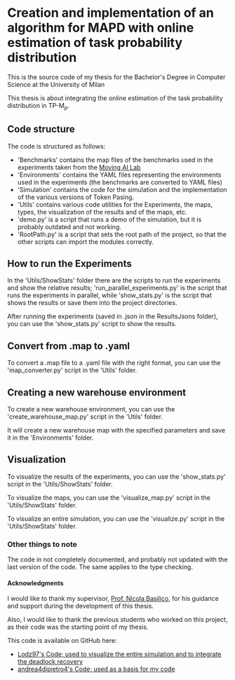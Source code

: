 # Creation and implementation of an algorithm for MAPD with online estimation of task probability distribution

This is the source code of my thesis for the Bachelor's Degree in Computer Science at the University of Milan

This thesis is about integrating the online estimation of the task probability distribution in TP-M$_p$.

## Code structure

The code is structured as follows:
- 'Benchmarks' contains the map files of the benchmarks used in the experiments taken from the [Moving AI Lab](https://movingai.com/benchmarks/)
- 'Environments' contains the YAML files representing the environments used in the experiments (the benchmarks are converted to YAML files)
- 'Simulation' contains the code for the simulation and the implementation of the various versions of Token Pasing.
- 'Utils' contains various code utilities for the Experiments, the maps, types, the visualization of the results and of the maps, etc.
- 'demo.py' is a script that runs a demo of the simulation, but it is probably outdated and not working.
- 'RootPath.py' is a script that sets the root path of the project, so that the other scripts can import the modules correctly.

## How to run the Experiments

In the 'Utils/ShowStats' folder there are the scripts to run the experiments and show the relative results; 
'run_parallel_experiments.py' is the script that runs the experiments in parallel, while 'show_stats.py' is the script that shows the results or save them into the project directories.

After running the experiments (saved in .json in the ResultsJsons folder), you can use the 'show_stats.py' script to show the results.

## Convert from .map to .yaml

To convert a .map file to a .yaml file with the right format, you can use the 'map_converter.py' script in the 'Utils' folder.

## Creating a new warehouse environment

To create a new warehouse environment, you can use the 'create_warehouse_map.py' script in the 'Utils' folder.

It will create a new warehouse map with the specified parameters and save it in the 'Environments' folder.

## Visualization

To visualize the results of the experiments, you can use the 'show_stats.py' script in the 'Utils/ShowStats' folder.

To visualize the maps, you can use the 'visualize_map.py' script in the 'Utils/ShowStats' folder.

To visualize an entire simulation, you can use the 'visualize.py' script in the 'Utils/ShowStats' folder.

### Other things to note

The code in not completely documented, and probably not updated with the last version of the code.
The same applies to the type checking.

#### Acknowledgments

I would like to thank my supervisor, [Prof. Nicola Basilico](https://github.com/nbasilico), for his guidance and support during the development of this thesis.

Also, I would like to thank the previous students who worked on this project, as their code was the starting point of my thesis.

This code is available on GitHub here: 
- [Lodz97's Code; used to visualize the entire simulation and to integrate the deadlock recovery](https://github.com/Lodz97/Multi-Agent_Pickup_and_Delivery)
- [andrea4dipietro4's Code; used as a basis for my code](https://github.com/andrea4dipietro/MAPD-P)
